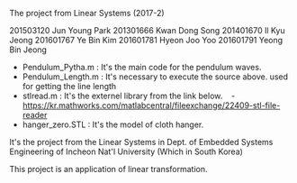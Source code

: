 The project from Linear Systems (2017-2)

201503120 Jun Young Park
201301666 Kwan Dong Song
201401670 Il Kyu Jeong
201601767 Ye Bin Kim
201601781 Hyeon Joo Yoo
201601791 Yeong Bin Jeong

- Pendulum_Pytha.m : It's the main code for the pendulum waves.
- Pendulum_Length.m : It's necessary to execute the source above. used for getting the line length
- stlread.m : It's the externel library from the link below.
    - https://kr.mathworks.com/matlabcentral/fileexchange/22409-stl-file-reader
- hanger_zero.STL : It's the model of cloth hanger. 

It's the project from the Linear Systems 
in Dept. of Embedded Systems Engineering of 
Incheon Nat'l University (Which in South Korea)

This project is an application of linear transformation.


